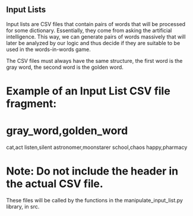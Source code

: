
## Input Lists

Input lists are CSV files that contain pairs of words that will be processed for some dictionary. Essentially, they come from asking the artificial intelligence. This way, we can generate pairs of words massively that will later be analyzed by our logic and thus decide if they are suitable to be used in the words-in-words game.

The CSV files must always have the same structure, the first word is the gray word, the second word is the golden word.

# Example of an Input List CSV file fragment:
# gray_word,golden_word
cat,act
listen,silent
astronomer,moonstarer
school,chaos
happy,pharmacy
# Note: Do not include the header in the actual CSV file.

These files will be called by the functions in the manipulate_input_list.py library, in src.
